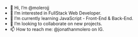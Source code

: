 - 👋 Hi, I’m @molerojj
- 👀 I’m interested in FullStack Web Developer.
- 🌱 I’m currently learning JavaScript - Front-End & Back-End.
- 💞️ I’m looking to collaborate on new projects.
- 📫 How to reach me: @jonathanmolero on IG.
